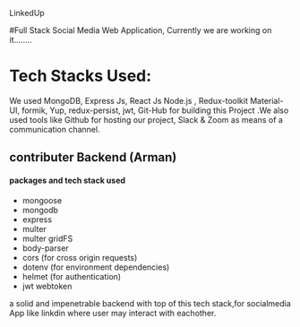 LinkedUp

#Full Stack Social Media Web Application, 
Currently we are working on it........



# Tech Stacks Used:
We used MongoDB, Express Js, React Js Node.js , Redux-toolkit Material-UI, formik, Yup, redux-persist, jwt,
Git-Hub for building this Project .We also used tools like Github for hosting our project, Slack & Zoom as means of a communication channel.




## contributer Backend (Arman)

#### packages and tech stack used
* mongoose
* mongodb
* express
* multer 
* multer gridFS
* body-parser
* cors (for cross origin requests)
* dotenv (for environment dependencies)
* helmet (for authentication)
* jwt webtoken

a solid and impenetrable backend with top of this tech stack,for socialmedia App like linkdin where user may interact with eachother.

